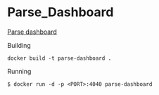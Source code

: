 # Parse_Dashboard
[Parse dashboard](https://github.com/ParsePlatform/parse-dashboard)

Building
```
docker build -t parse-dashboard .
```

Running
```
$ docker run -d -p <PORT>:4040 parse-dashboard
```
